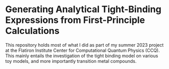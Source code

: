 # Generating Analytical Tight-Binding Expressions from First-Principle Calculations
This repository holds most of what I did as part of my summer 2023 project at the Flatiron Institute Center for Computational Quantum Physics (CCQ). This mainly entails the investigation of the tight binding model on various toy models, and more importantly transition metal compounds.
